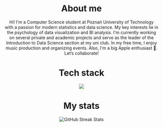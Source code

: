 <div align="center">

# About me

Hi! I'm a Computer Science student at Poznań University of Technology with a passion for modern statistics and data science. My key interests lie in the psychology of data visualization and BI analysis. I'm currently working on several private and academic projects and serve as the leader of the Introduction to Data Science section at my uni club. In my free time, I enjoy music production and organizing events. Also, I'm a big Apple enthusiast 🍎. Let’s collaborate!

# Tech stack

<p align="center">
  <a href="https://skillicons.dev">
    <img src="https://skillicons.dev/icons?i=git,py,cpp,mysql,bash,sklearn,azure" />
  </a>
</p>

# My stats

![GitHub Streak Stats](https://github-readme-streak-stats.herokuapp.com/?user=OgrodowskiJedrzej&theme=dark&hide_border=false)

</div>
